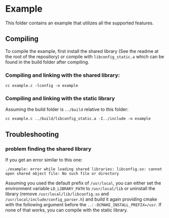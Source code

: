 # Example
This folder contains an example that utilizes all the supported features.

## Compiling
To compile the example, first install the shared library (See the readme at the root of the repository) or compile with `libconfig_static.a` which can be found in the build folder after compiling.
### Compiling and linking with the shared library:
```shell
cc example.c -lconfig -o example
```
### Compiling and linking with the static library
Assuming the build folder is `../build` relative to this folder:
```shell
cc example.c ../build/libconfig_static.a -I../include -o example
```

## Troubleshooting
### problem finding the shared library
If you get an error similar to this one:
```
./example: error while loading shared libraries: libconfig.so: cannot open shared object file: No such file or directory
```
Assuming you used the default prefix of `/usr/local`,
you can either set the environment variable `LD_LIBRARY_PATH` to `/usr/local/lib`
or uninstall the library (remove `/usr/local/lib/libconfig.so` and `/usr/local/include/config_parser.h`) and build it again providing cmake with the following argument before the `..`: `-DCMAKE_INSTALL_PREFIX=/usr`.
If none of that works, you can compile with the static library.
